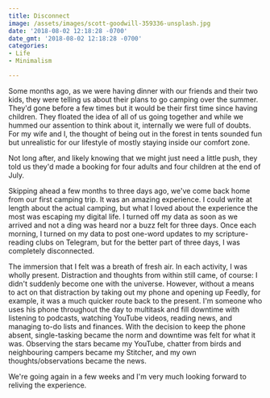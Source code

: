 ```yaml
---
title: Disconnect
image: /assets/images/scott-goodwill-359336-unsplash.jpg
date: '2018-08-02 12:18:28 -0700'
date_gmt: '2018-08-02 12:18:28 -0700'
categories:
- Life
- Minimalism

---
```

Some months ago, as we were having dinner with our friends and their two kids, they were telling us about their plans to go camping over the summer. They'd gone before a few times but it would be their first time since having children. They floated the idea of all of us going together and while we hummed our assention to think about it, internally we were full of doubts. For my wife and I, the thought of being out in the forest in tents sounded fun but unrealistic for our lifestyle of mostly staying inside our comfort zone.

Not long after, and likely knowing that we might just need a little push, they told us they'd made a booking for four adults and four children at the end of July.

Skipping ahead a few months to three days ago, we've come back home from our first camping trip. It was an amazing experience. I could write at length about the actual camping, but what I loved about the experience the most was escaping my digital life. I turned off my data as soon as we arrived and not a ding was heard nor a buzz felt for three days. Once each morning, I turned on my data to post one-word updates to my scripture-reading clubs on Telegram, but for the better part of three days, I was completely disconnected.

The immersion that I felt was a breath of fresh air. In each activity, I was wholly present. Distraction and thoughts from within still came, of course: I didn't suddenly become one with the universe. However, without a means to act on that distraction by taking out my phone and opening up Feedly, for example, it was a much quicker route back to the present. I'm someone who uses his phone throughout the day to multitask and fill downtime with listening to podcasts, watching YouTube videos, reading news, and managing to-do lists and finances. With the decision to keep the phone absent, single-tasking became the norm and downtime was felt for what it was. Observing the stars became my YouTube, chatter from birds and neighbouring campers became my Stitcher, and my own thoughts/observations became the news.

We're going again in a few weeks and I'm very much looking forward to reliving the experience.
